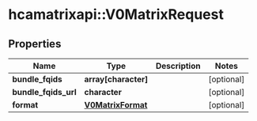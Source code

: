# hcamatrixapi::V0MatrixRequest

## Properties
Name | Type | Description | Notes
------------ | ------------- | ------------- | -------------
**bundle_fqids** | **array[character]** |  | [optional] 
**bundle_fqids_url** | **character** |  | [optional] 
**format** | [**V0MatrixFormat**](v0_MatrixFormat.md) |  | [optional] 


